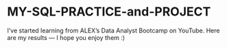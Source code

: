 # MY-SQL-PRACTICE-and-PROJECT
I’ve started learning from ALEX’s Data Analyst Bootcamp on YouTube. Here are my results — I hope you enjoy them :)
